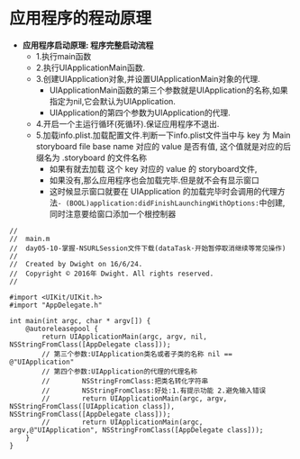 # 应用程序的程动原理

- **应用程序启动原理: 程序完整启动流程**
    - 1.执行main函数
    - 2.执行UIApplicationMain函数.
    - 3.创建UIApplication对象,并设置UIApplicationMain对象的代理.
        - UIApplicationMain函数的第三个参数就是UIApplication的名称,如果指定为nil,它会默认为UIApplication.
        - UIApplication的第四个参数为UIApplication的代理.
    - 4.开启一个主运行循环(死循环).保证应用程序不退出.
    - 5.加载info.plist.加载配置文件.判断一下info.plist文件当中与 key 为 Main storyboard file base name 对应的 value 是否有值, 这个值就是对应的后缀名为 .storyboard 的文件名称
        - 如果有就去加载 这个 key 对应的 value 的 storyboard文件, 
        - 如果没有,那么应用程序也会加载完毕.但是就不会有显示窗口
        - 这时候显示窗口就要在 UIApplication 的加载完毕时会调用的代理方法`- (BOOL)application:didFinishLaunchingWithOptions:`中创建, 同时注意要给窗口添加一个根控制器

```objc
//
//  main.m
//  day05-10-掌握-NSURLSession文件下载(dataTask·开始暂停取消继续等常见操作)
//
//  Created by Dwight on 16/6/24.
//  Copyright © 2016年 Dwight. All rights reserved.
//

#import <UIKit/UIKit.h>
#import "AppDelegate.h"

int main(int argc, char * argv[]) {
    @autoreleasepool {
        return UIApplicationMain(argc, argv, nil, NSStringFromClass([AppDelegate class]));
        // 第三个参数:UIApplication类名或者子类的名称 nil == @"UIApplication"
        // 第四个参数:UIApplication的代理的代理名称
        //        NSStringFromClass:把类名转化字符串
        //        NSStringFromClass:好处:1.有提示功能 2.避免输入错误
        //        return UIApplicationMain(argc, argv, NSStringFromClass([UIApplication class]), NSStringFromClass([AppDelegate class]));
        //        return UIApplicationMain(argc, argv,@"UIApplication", NSStringFromClass([AppDelegate class]));
    }
}
```